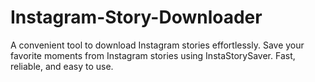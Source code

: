 # Instagram-Story-Downloader
A convenient tool to download Instagram stories effortlessly. Save your favorite moments from Instagram stories using InstaStorySaver. Fast, reliable, and easy to use.
